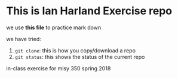 # This is Ian Harland Exercise repo

we use **this file** to practice mark down

we have tried:

1. ``git clone``: this is how you copy/download a repo
2. ``git status``: this shows the status of the current repo


in-class exercise for misy 350 spring 2018
